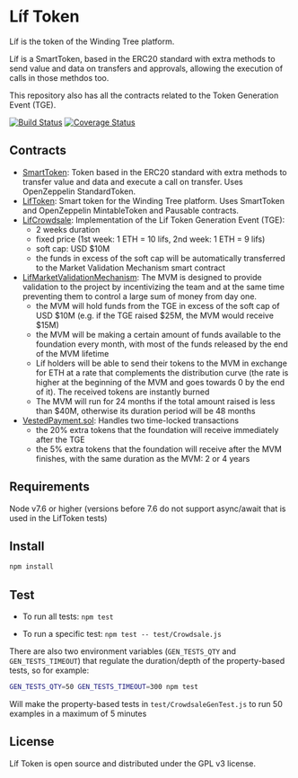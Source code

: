 # Líf Token

Líf is the token of the Winding Tree platform.

Líf is a SmartToken, based in the ERC20 standard with extra methods to send value and data on transfers and approvals, allowing the execution of calls in those methdos too.

This repository also has all the contracts related to the Token Generation Event (TGE).

[![Build Status](https://travis-ci.org/windingtree/LifToken.svg?branch=master)](https://travis-ci.org/windingtree/LifToken)
[![Coverage Status](https://coveralls.io/repos/github/windingtree/LifToken/badge.svg?branch=master)](https://coveralls.io/github/windingtree/LifToken?branch=master&v=2.0)

## Contracts

- [SmartToken](blob/master/contracts/SmartToken.sol): Token based in the ERC20 standard with extra methods to transfer value and data and execute a call on transfer. Uses OpenZeppelin StandardToken.
- [LifToken](blob/master/contracts/LifToken.sol): Smart token for the Winding Tree platform.
 Uses SmartToken and OpenZeppelin MintableToken and Pausable contracts.
- [LifCrowdsale](blob/master/contracts/LifCrowdsale.sol): Implementation of the Lif Token Generation Event (TGE):
  - 2 weeks duration
  - fixed price (1st week: 1 ETH = 10 lifs, 2nd week: 1 ETH = 9 lifs)
  - soft cap: USD $10M
  - the funds in excess of the soft cap will be automatically transferred to the Market Validation Mechanism smart contract
- [LifMarketValidationMechanism](blob/master/contracts/LifMarketValidationMechanism.sol): The MVM is designed to provide validation to the project by incentivizing the team and at the same time preventing them to control a large sum of money from day one.
  - the MVM will hold funds from the TGE in excess of the soft cap of USD $10M (e.g. if the TGE raised $25M, the MVM would receive $15M)
  - the MVM will be making a certain amount of funds available to the foundation every month, with most of the funds released by the end of the MVM lifetime
  - Líf holders will be able to send their tokens to the MVM in exchange for ETH at a rate that complements the distribution curve (the rate is higher at the beginning of the MVM and goes towards 0 by the end of it). The received tokens are instantly burned
  - The MVM will run for 24 months if the total amount raised is less than $40M, otherwise its duration period will be 48 months
- [VestedPayment.sol](blob/master/contracts/VestedPayment.sol): Handles two time-locked transactions
  - the 20% extra tokens that the foundation will receive immediately after the TGE
  - the 5% extra tokens that the foundation will receive after the MVM finishes, with the same duration as the MVM: 2 or 4 years

## Requirements

Node v7.6 or higher (versions before 7.6 do not support async/await that is used in the LifToken tests)

## Install

```sh
npm install
```

## Test

* To run all tests: `npm test`

* To run a specific test: `npm test -- test/Crowdsale.js`

There are also two environment variables (`GEN_TESTS_QTY` and `GEN_TESTS_TIMEOUT`) that regulate the duration/depth of the property-based tests, so for example:

```sh
GEN_TESTS_QTY=50 GEN_TESTS_TIMEOUT=300 npm test
```

Will make the property-based tests in `test/CrowdsaleGenTest.js` to run 50 examples in a maximum of 5 minutes

## License

Líf Token is open source and distributed under the GPL v3 license.
